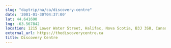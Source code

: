 ```yaml
---
slug: "daytrip/na/ca/discovery-centre"
date: '2001-01-30T04:37:00'
lat: 44.641690
lng: -63.567842
location: 1215 Lower Water Street, Halifax, Nova Scotia, B3J 3S8, Canada
external_url: https://thediscoverycentre.ca
title: Discovery Centre
---
```



